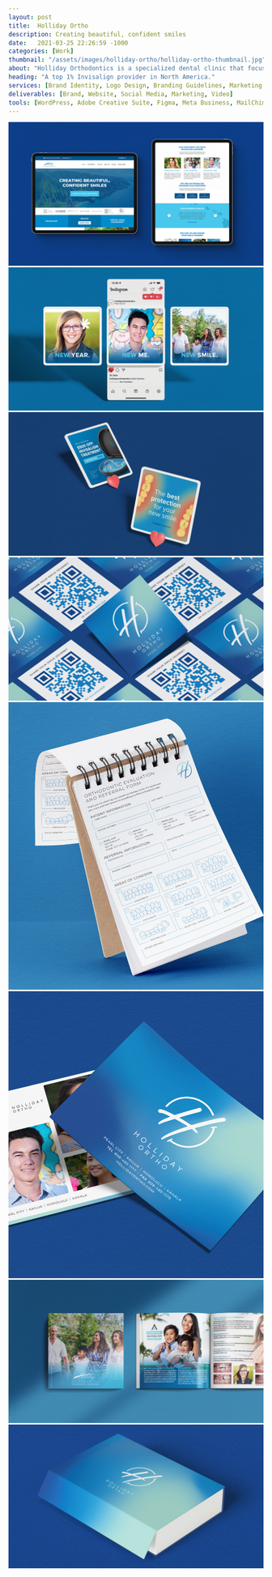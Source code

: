 ```yaml
---
layout: post
title:  Holliday Ortho
description: Creating beautiful, confident smiles
date:   2021-03-25 22:26:59 -1000
categories: [Work]
thumbnail: "/assets/images/holliday-ortho/holliday-ortho-thumbnail.jpg"
about: "Holliday Orthodontics is a specialized dental clinic that focuses on providing orthodontic treatment to its patients. The clinic has a unique approach to treatment, tailored to each patient's needs while utilizing the latest technology and techniques to achieve the best possible results. Patients can expect personalized care and attention throughout their treatment journey, focusing on achieving a beautiful, confident smile."
heading: "A top 1% Invisalign provider in North America."
services: [Brand Identity, Logo Design, Branding Guidelines, Marketing Materials, Illustration, Photography, Video, Front-end Development, Back-end Development, Social Media, Email Marketing, Search Enginge Optimization, Search Engine Marketing]
deliverables: [Brand, Website, Social Media, Marketing, Video]
tools: [WordPress, Adobe Creative Suite, Figma, Meta Business, MailChimp, Google Analytics]
---
```

<img alt="Holliday Ortho - Web Design" src="/assets/images/holliday-ortho/holliday-ortho-00.jpg">
<img alt="Holliday Ortho - Web Design" src="/assets/images/holliday-ortho/holliday-ortho-01.jpg">
<img alt="Holliday Ortho - Web Design" src="/assets/images/holliday-ortho/holliday-ortho-02.jpg">
<img alt="Holliday Ortho - Web Design" src="/assets/images/holliday-ortho/holliday-ortho-03.jpg">
<div class="row">
    <div class="col">
        <img alt="Holliday Ortho - Web Design" src="/assets/images/holliday-ortho/holliday-ortho-04.jpg">
    </div>
    <div class="col">
        <img alt="Holliday Ortho - Web Design" src="/assets/images/holliday-ortho/holliday-ortho-05.jpg">
    </div>
</div>
<img alt="Holliday Ortho - Web Design" src="/assets/images/holliday-ortho/holliday-ortho-06.jpg">
<img alt="Holliday Ortho - Web Design" src="/assets/images/holliday-ortho/holliday-ortho-07.jpg">
<div class="row">
    <div class="col">
        <script src="https://fast.wistia.com/embed/medias/qgjromyva4.jsonp" async></script>
        <script src="https://fast.wistia.com/assets/external/E-v1.js" async></script>
        <div class="wistia_responsive_padding" style="padding:56.25% 0 0 0;position:relative;"><div class="wistia_responsive_wrapper" style="height:100%;left:0;position:absolute;top:0;width:100%;"><span class="wistia_embed wistia_async_qgjromyva4 popover=true popoverAnimateThumbnail=true videoFoam=true" style="display:inline-block;height:100%;position:relative;width:100%">&nbsp;</span></div></div>
    </div>
    <div class="col">
        <script src="https://fast.wistia.com/embed/medias/wymcaodc0j.jsonp" async></script>
        <script src="https://fast.wistia.com/assets/external/E-v1.js" async></script>
        <div class="wistia_responsive_padding" style="padding:56.25% 0 0 0;position:relative;">
            <div class="wistia_responsive_wrapper" style="height:100%;left:0;position:absolute;top:0;width:100%;">
                <span class="wistia_embed wistia_async_wymcaodc0j popover=true popoverAnimateThumbnail=true videoFoam=true" style="display:inline-block;height:100%;position:relative;width:100%">&nbsp;</span>
            </div>
        </div>
    </div>
</div>

